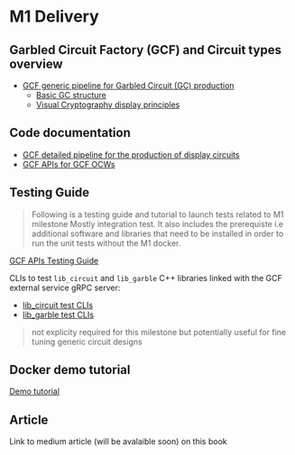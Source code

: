 # M1 Delivery

## Garbled Circuit Factory (GCF) and Circuit types overview
- [GCF generic pipeline for Garbled Circuit (GC) production](./GCF.html)
    - [Basic GC structure](./GC.html)
    - [Visual Cryptography display principles](./VC-GC.html)



## Code documentation
- [GCF detailed pipeline for the production of display circuits](./GCF_pipeline_detailed.html)
- [GCF APIs for GCF OCWs](./GCF_API.html)


## Testing Guide

> Following is a testing guide and tutorial to launch tests related to M1 milestone Mostly integration test. It also includes the prerequiste i.e additional software and libraries that need to be installed in order to run the unit tests without the M1 docker.

[GCF APIs Testing Guide](https://book.interstellar.gg/GCF_API_Test_Guide.html)

CLIs to test `lib_circuit` and `lib_garble` C++ libraries linked with the GCF external service gRPC server:
- [lib_circuit test CLIs](https://github.com/Interstellar-Network/lib_circuits/tree/main/tests)
- [lib_garble test CLIs](https://github.com/Interstellar-Network/lib_garble/tree/main/tests)
> not explicity required for this milestone but potentially useful for fine tuning generic circuit designs

## Docker demo tutorial

[Demo tutorial](./M1_demo_tutorial.md)

## Article
Link to medium article (will be avalaible soon) on this book